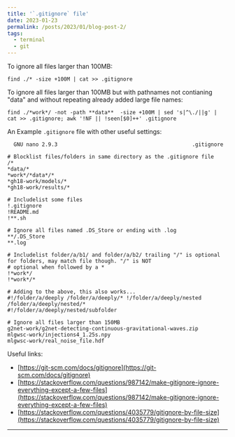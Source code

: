 ```yaml
---
title: '`.gitignore` file'
date: 2023-01-23
permalink: /posts/2023/01/blog-post-2/
tags:
  - terminal
  - git
---
```


To ignore all files larger than 100MB:

```
find ./* -size +100M | cat >> .gitignore
```

To ignore all files larger than 100MB but with pathnames not contianing "data" and without repeating already added large file names:

``` 
find ./*work*/ -not -path **data**  -size +100M | sed 's|^\./||g' | cat >> .gitignore; awk '!NF || !seen[$0]++' .gitignore
```

An Example `.gitignore` file with other useful settings:

```
  GNU nano 2.9.3                                           .gitignore

# Blocklist files/folders in same directory as the .gitignore file
/*
*data/*
*work*/*data*/*
*gh18-work/models/*
*gh18-work/results/*

# Includelist some files
!.gitignore
!README.md
!**.sh

# Ignore all files named .DS_Store or ending with .log
**/.DS_Store
**.log

# Includelist folder/a/b1/ and folder/a/b2/ trailing "/" is optional for folders, may match file though. "/" is NOT
# optional when followed by a *
!*work*/
!*work*/*

# Adding to the above, this also works...
#!/folder/a/deeply /folder/a/deeply/* !/folder/a/deeply/nested /folder/a/deeply/nested/*
#!/folder/a/deeply/nested/subfolder

# Ignore all files larger than 150MB
g2net-work/g2net-detecting-continuous-gravitational-waves.zip
mlgwsc-work/injections4_1.25s.npy
mlgwsc-work/real_noise_file.hdf

```

Useful links:

- [https://git-scm.com/docs/gitignore](https://git-scm.com/docs/gitignore)
- [https://stackoverflow.com/questions/987142/make-gitignore-ignore-everything-except-a-few-files](https://stackoverflow.com/questions/987142/make-gitignore-ignore-everything-except-a-few-files)
- [https://stackoverflow.com/questions/4035779/gitignore-by-file-size](https://stackoverflow.com/questions/4035779/gitignore-by-file-size)


---